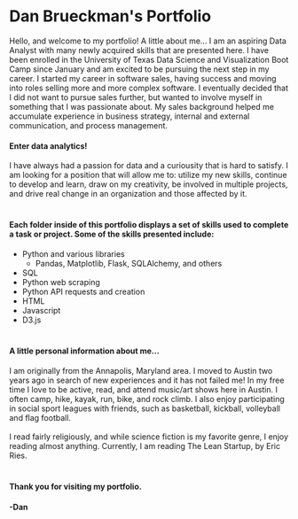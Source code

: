 # Dan Brueckman's Portfolio
Hello, and welcome to my portfolio! A little about me... I am an aspiring Data Analyst with many newly acquired skills that are presented here. I have been enrolled in the University of Texas Data Science and Visualization Boot Camp since January and am excited to be pursuing the next step in my career. I started my career in software sales, having success and moving into roles selling more and more complex software. I eventually decided that I did not want to pursue sales further, but wanted to involve myself in something that I was passionate about. My sales background helped me accumulate experience in business strategy, internal and external communication, and process management.
#### Enter data analytics! 
I have always had a passion for data and a curiousity that is hard to satisfy. I am looking for a position that will allow me to: utilize my new skills, continue to develop and learn, draw on my creativity, be involved in multiple projects, and drive real change in an organization and those affected by it.   
#
#### Each folder inside of this portfolio displays a set of skills used to complete a task or project. Some of the skills presented include:
  * Python and various libraries
    * Pandas, Matplotlib, Flask, SQLAlchemy, and others
  * SQL
  * Python web scraping
  * Python API requests and creation
  * HTML
  * Javascript
  * D3.js
#
#### A little personal information about me... <br>
I am originally from the Annapolis, Maryland area. I moved to Austin two years ago in search of new experiences and it has not failed me! In my free time I love to be active, read, and attend music/art shows here in Austin. I often camp, hike, kayak, run, bike, and rock climb. I also enjoy participating in social sport leagues with friends, such as basketball, kickball, volleyball and flag football. <br>
 <br>
I read fairly religiously, and while science fiction is my favorite genre, I enjoy reading almost anything. Currently, I am reading The Lean Startup, by Eric Ries. 
#
#### Thank you for visiting my portfolio.
####            -Dan
